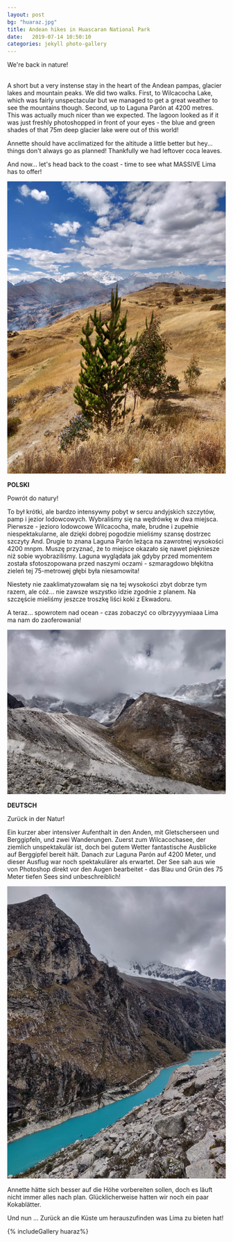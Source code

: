 ```yaml
---
layout: post
bg: "huaraz.jpg"
title: Andean hikes in Huascaran National Park
date:   2019-07-14 10:50:10 
categories: jekyll photo-gallery
---
```


We're back in nature! <br><br>

  
A short but a very instense stay in the heart of the Andean pampas, glacier lakes and mountain peaks. We did two walks. First, to Wilcacocha Lake, which was fairly unspectacular but we managed to get a great weather to see the mountains though. Second, up to Laguna Parón at 4200 metres. This was actually much nicer than we expected. The lagoon looked as if it was just freshly photoshopped in front of your eyes - the blue and green shades of that 75m deep glacier lake were out of this world!

Annette should have acclimatized for the altitude a little better but hey... things don't always go as planned! Thankfully we had leftover coca leaves. 

And now... let's head back to the coast - time to see what MASSIVE Lima has to offer!

![That view though](/assets/images/posts/huaraz/3.jpg)


<b>POLSKI</b>

Powrót do natury!

To był krótki, ale bardzo intensywny pobyt w sercu andyjskich szczytów, pamp i jezior lodowcowych. Wybraliśmy się na wędrówkę w dwa miejsca. Pierwsze - jezioro lodowcowe Wilcacocha, małe, brudne i zupełnie niespektakularne, ale dzięki dobrej pogodzie mieliśmy szansę dostrzec szczyty And. Drugie to znana Laguna Parón leżąca na zawrotnej wysokości 4200 mnpm. Muszę przyznać, że to miejsce okazało się nawet piękniesze niż sobie wyobraziliśmy. Laguna wyglądała jak gdyby przed momentem została sfotoszopowana przed naszymi oczami - szmaragdowo błękitna zieleń tej 75-metrowej głębi była niesamowita!

Niestety nie zaaklimatyzowałam się na tej wysokości zbyt dobrze tym razem, ale cóż... nie zawsze wszystko idzie zgodnie z planem. Na szczęście mieliśmy jeszcze troszkę liści koki z Ekwadoru.

A teraz... spowrotem nad ocean - czas zobaczyć co olbrzyyyymiaaa Lima ma nam do zaoferowania!

![That view though](/assets/images/posts/huaraz/6.jpg)

<b>DEUTSCH</b>

Zurück in der Natur!

Ein kurzer aber intensiver Aufenthalt in den Anden, mit Gletscherseen und Berggipfeln, und zwei Wanderungen. Zuerst zum Wilcacochasee, der ziemlich unspektakulär ist, doch bei gutem Wetter fantastische Ausblicke auf Berggipfel bereit hält. Danach zur Laguna Parón auf 4200 Meter, und dieser Ausflug war noch spektakulärer als erwartet. Der See sah aus wie von Photoshop direkt vor den Augen bearbeitet - das Blau und Grün des 75 Meter tiefen Sees sind unbeschreiblich!

![That view though](/assets/images/posts/huaraz/7.jpg)

Annette hätte sich besser auf die Höhe vorbereiten sollen, doch es läuft nicht immer alles nach plan. Glücklicherweise hatten wir noch ein paar Kokablätter.

Und nun ... Zurück an die Küste um herauszufinden was Lima zu bieten hat!

{% includeGallery huaraz%}
